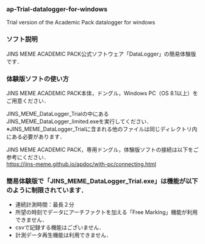### ap-Trial-datalogger-for-windows
Trial version of the Academic Pack datalogger for windows

### ソフト説明
JINS MEME ACADEMIC PACK公式ソフトウェア「DataLogger」の簡易体験版です．


### 体験版ソフトの使い方
JINS MEME ACADEMIC PACK本体，ドングル，Windows PC（OS 8.1以上）をご用意ください．

JINS_MEME_DataLogger_Trialの中にあるJINS_MEME_DataLogger_limited.exeを実行してください．<br>
※JINS_MEME_DataLogger_Trialに含まれる他のファイルは同じディレクトリ内にある必要があります．

JINS MEME ACADEMIC PACK，専用ドングル，体験版ソフトの接続は以下をご参考にください．<br>
https://jins-meme.github.io/apdoc/with-pc/connecting.html

### 簡易体験版で「JINS_MEME_DataLogger_Trial.exe」は機能が以下のように制限されています．
- 連続計測時間：最長２分
- 所望の時刻でデータにアーチファクトを加える「Free Marking」機能が利用できません．
- csvで記録する機能はございません．
- 計測データ再生機能は利用できません．
